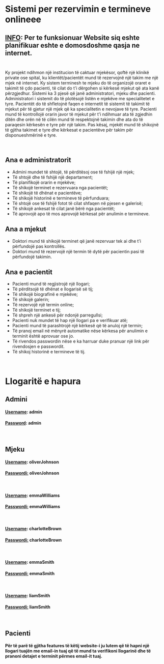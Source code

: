 # Sistemi per rezervimin e termineve onlineee

## <u>INFO</u>: Per te funksionuar Website siq eshte planifikuar eshte e domosdoshme qasja ne internet. <br> <br>

Ky projekt ndihmon një institucion të caktuar mjekësor, qoftë një klinikë
private ose spital, ku klientët/pacientët mund të rezervojnë një takim me një mjek në internet. Ky sistem terminesh te mjeku do të organizojë oraret e takimit të çdo pacienti, të cilat do t'i dërgohen si kërkesë mjekut që ata kanë përzgjedhur. Sistemi ka 3 pjesë që janë administratori, mjeku dhe pacienti. Administratori i sistemit do të plotësojë listën e mjekëve me specialitetet e tyre. Pacientët do të shfletojnë faqen e internetit të sistemit të takimit të mjekut për të gjetur një mjek që ka specialitetin e nevojave të tyre. Pacienti mund të kontrollojë orarin javor të mjekut për t'i ndihmuar ata të zgjedhin ditën dhe orën në të cilën mund të respektojnë takimin dhe ata do të paraqesin kërkesën e tyre për një takim. Pas kësaj, mjekët mund të shikojnë të gjitha takimet e tyre dhe kërkesat e pacientëve për takim për disponueshmërinë e tyre.

<br>

## Ana e administratorit
- Admini mundet të shtojë, të përditësoj ose të fshijë një mjek;
- Të shtojë dhe të fshijë një departament;
- Të planifikojë orarin e mjekëve;
- Të shikojë terminet e rezervuara nga pacientët;
- Të shikojë të dhënat e pacientëve;
- Të shikojë historinë e termineve të përfunduara;
- Të shtojë ose të fshijë fotot të cilat shfaqen në pjesen e galerisë;
- Të shikojë ankesat të cilat janë bërë nga pacientët;
- Të aprovojë apo të mos aprovojë kërkesat për anulimin e termineve.

## Ana a mjekut
- Doktori mund të shikojë terminet që janë rezervuar tek ai dhe t'i përfundojë pas kontrollës.
- Doktori mund të rezervojë një termin të dytë për pacientin pasi të përfundojë takimin.

## Ana e pacientit
- Pacienti mund të regjistrojë një llogari;
- Të përditsojë të dhënat e llogarisë së tij;
- Të shikojë biografinë e mjekëve;
- Të shikojë galerin;
- Të rezervojë një termin online;
- Të shikojë terminet e tij;
- Të shpreh një ankesë për ndonjë parregullsi;
- Pacienti nuk mundet të hap një llogari pa e verifikuar atë; 
- Pacienti mund të parashtrojë një kërkesë që të anuloj një termin;
- Të pranoj email në mënyrë automatike nëse kërkesa për anulimin e terminit është aprovuar ose jo.
- Të rivendos passwordin nëse e ka harruar duke pranuar një link për rivendosjen e passwordit.
- Të shikoj historinë e termineve të tij.

<br> 

# Llogaritë e hapura
## Admini
#### <u>Username</u>: admin
#### <u>Password</u>: admin 
<br> 

## Mjeku
#### <u>Username</u>: oliverJohnson
#### <u>Passwordi:</u> oliverJohnson
<br>

#### <u>Username</u>: emmaWilliams
#### <u>Passwordi:</u> emmaWilliams
<br> 

#### <u>Username</u>: charlotteBrown
#### <u>Passwordi:</u> charlotteBrown
<br>

#### <u>Username</u>: emmaSmith
#### <u>Passwordi:</u> emmaSmith
<br>

#### <u>Username</u>: liamSmith   
#### <u>Passwordi:</u> liamSmith

<br>

## Pacienti
#### Për të parë të gjitha features të këtij website-i ju lutem që të hapni një llogari tuajën me email-in tuaj që të mund ta verifikoni llogarinë dhe të pranoni detajet e terminit përmes email-it tuaj.